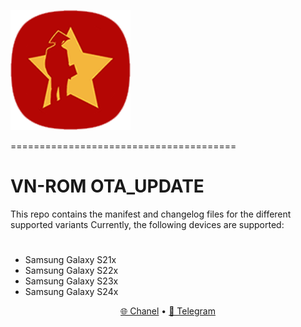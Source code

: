 
![VN-Logo](https://raw.githubusercontent.com/xuanhoa8687/VN-ROM_OTA_UPDATE/fourteen/ic_launcher.png)

=======================================

# VN-ROM OTA_UPDATE
This repo contains the manifest and changelog files for the different supported variants
Currently, the following devices are supported:
#
- Samsung Galaxy S21x
- Samsung Galaxy S22x
- Samsung Galaxy S23x
- Samsung Galaxy S24x

<p align="center">
  <a href="https://t.me/vnromchannel">🌐 Chanel</a>
  •
  <a href="https://t.me/vnromsupporten">💬 Telegram</a>
</p>
